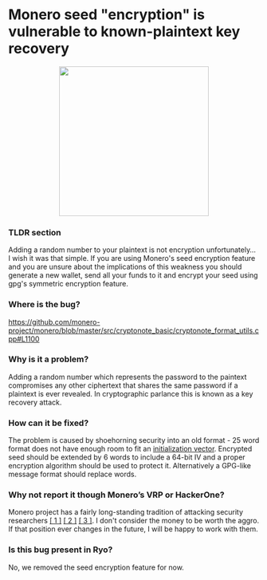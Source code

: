 # Monero seed "encryption" is vulnerable to known-plaintext key recovery

<p align="center"><img src="https://ryo-currency.com/img/svg/ryo-privacy-for-everyone.svg" width="300"></p>

### TLDR section

Adding a random number to your plaintext is not encryption unfortunately… I wish it was that simple. If you are using Monero's seed encryption feature and you are unsure about the implications of this weakness you should generate a new wallet, send all your funds to it and encrypt your seed using gpg's symmetric encryption feature.

### Where is the bug?

https://github.com/monero-project/monero/blob/master/src/cryptonote_basic/cryptonote_format_utils.cpp#L1100

### Why is it a problem?

Adding a random number which represents the password to the paintext compromises any other ciphertext that shares the same password if a plaintext is ever revealed. In cryptographic parlance this is known as a key recovery attack.

### How can it be fixed?

The problem is caused by shoehorning security into an old format - 25 word format does not have enough room to fit an [initialization vector](https://en.wikipedia.org/wiki/Initialization_vector). Encrypted seed should be extended by 6 words to include a 64-bit IV and a proper encryption algorithm should be used to protect it. Alternatively a GPG-like message format should replace words.

### Why not report it though Monero’s VRP or HackerOne?

Monero project has a fairly long-standing tradition of attacking security researchers [[ 1 ]](https://www.reddit.com/r/Monero/comments/5q60b3/security_issue_in_cryptonoteuniversalpool/dd24sbz/) [[ 2 ]](https://twitter.com/fireice_uk/status/977167686097690624) [[ 3 ]](https://hackerone.com/reports/291489). I don't consider the money to be worth the aggro. If that position ever changes in the future, I will be happy to work with them.

### Is this bug present in Ryo?

No, we removed the seed encryption feature for now.
